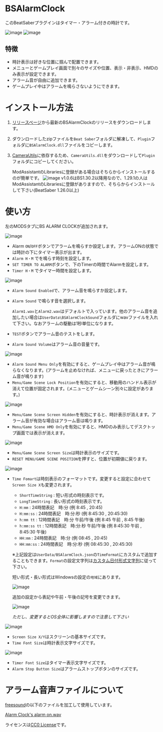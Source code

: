 # BSAlarmClock
このBeatSaberプラグインはタイマー・アラーム付きの時計です。

![image](https://github.com/rynan4818/BSAlarmClock/assets/14249877/bf26582b-de79-44f2-abfe-aecbda334a32)
![image](https://github.com/rynan4818/BSAlarmClock/assets/14249877/9b6bda56-13ad-441c-befe-a498b2d69c20)

## 特徴
* 時計表示は好きな位置に掴んで配置できます。
* メニューとゲームプレイ画面で別々のサイズや位置、表示・非表示、HMDのみ表示が設定できます。
* アラーム音が自由に追加できます。
* ゲームプレイ中はアラームを鳴らさないようにできます。

# インストール方法
1. [リリースページ](https://github.com/rynan4818/BSAlarmClock/releases)から最新のBSAlarmClockのリリースをダウンロードします。
2. ダウンロードしたzipファイルを`Beat Saber`フォルダに解凍して、`Plugin`フォルダに`BSAlarmClock.dll`ファイルをコピーします。
3. [CameraUtils](https://github.com/Reezonate/CameraUtils)に依存するため、`CameraUtils.dll`をダウンロードして`Plugin`フォルダにコピーしてください。

    ModAssistantのLibrariesに登録がある場合はそちらからインストールするのが簡単です。
    ![image](https://user-images.githubusercontent.com/14249877/222885321-0d0a2b5b-ccaf-4868-86e9-8d77ca375d38.png)
    v1.0.6はBS1.30.2以降用なので、1.29.1の人はModAssistantのLibrariesに登録がありますので、そちらからインストールして下さい(BeatSaber 1.26.0以上)

# 使い方
左のMODSタブにBS ALARM CLOCKが追加されます。

![image](https://github.com/rynan4818/BSAlarmClock/assets/14249877/1c032287-51cb-4c2a-85c3-f4a74e7a9607)

* Alarm `ON`/`OFF`ボタンでアラームを鳴らすか設定します。アラームONの状態では時計の下にタイマー表示が出ます。
* `Alarm H・M` でを鳴らす時刻を設定します。
* `SET TIMER TO ALARM`ボタンで、下のTimerの時間でAlarmを設定します。
* `Timer H・M` でタイマー時間を設定します。

![image](https://github.com/rynan4818/BSAlarmClock/assets/14249877/638c1a1e-8e5f-4707-8272-67db6bfcfd99)

* `Alarm Sound Enabled`で、アラーム音を鳴らすか設定します。
* `Alarm Sound` で鳴らす音を選択します。

    `Alarm1.wav`と`Alarm2.wav`はデフォルトで入っています。他のアラーム音を追加したい場合は`UserData\BSAlarmClockSound`フォルダにwavファイルを入れて下さい。なおアラームの駆動は1秒単位になります。
* `TEST`ボタンでアラーム音のテストをします。
* `Alarm Sound Volume`はアラーム音の音量です。

![image](https://github.com/rynan4818/BSAlarmClock/assets/14249877/9f396095-a393-4637-8219-3f4951498d4a)

* `Alarm Sound Menu Only`を有効にすると、ゲームプレイ中はアラーム音が鳴らなくなります。(アラームを止めなければ、メニューに戻ったときにアラーム音が鳴ります)
* `Menu/Game Scene Lock Position`を有効にすると、移動用のハンドル表示が消えて位置が固定されます。(メニューとゲームシーン別々に設定があります。)

![image](https://github.com/rynan4818/BSAlarmClock/assets/14249877/ea193471-a9cb-408c-af14-6e43ff881476)

* `Menu/Game Scene Screen Hidden`を有効にすると、時計表示が消えます。アラーム音が有効な場合はアラーム音は鳴ります。
* `Menu/Game Scene HMD Only`を有効にすると、HMDのみ表示してデスクトップ画面では表示が消えます。

![image](https://github.com/rynan4818/BSAlarmClock/assets/14249877/912015d8-a3a8-47d0-8e71-955fd3b34d70)

* `Menu/Game Scene Screen Size`は時計表示のサイズです。
* `RESET MENU/GAME SCENE POSITION`を押すと、位置が初期値に戻ります。

![image](https://github.com/rynan4818/BSAlarmClock/assets/14249877/4f72e8d0-ec32-4b0c-8e97-2a65dc229d8c)

* `Time Fomart`は時刻表示のフォーマットです。変更すると設定に合わせて`Screen Size X`も変更されます。
    * `ShortTimeString` : 短い形式の時刻表示です。
    * `LongTimeString` : 長い形式の時刻表示です。
    * `H:mm` : 24時間表記　時:分 (例 8:45 , 20:45)
    * `H:mm:ss` : 24時間表記　時:分:秒 (例 8:45:30 , 20:45:30)
    * `h:mm tt` : 12時間表記　時:分 午前/午後 (例 8:45 午前 , 8:45 午後)
    * `h:mm:ss tt` : 12時間表記　時:分:秒 午前/午後 (例 8:45:30 午前 , 8:45:30 午後)
    * `HH:mm` : 24時間表記　時:分 (例 08:45 , 20:45)
    * `HH:mm:ss` : 24時間表記　時:分:秒 (例 08:45:30 , 20:45:30)

    ※上記設定は`UserData/BSAlarmClock.json`の`TimeFormat`にカスタムで追加することもできます。`Format`の設定文字列は[カスタム日付形式文字列](https://learn.microsoft.com/ja-jp/dotnet/standard/base-types/custom-date-and-time-format-strings)に従って下さい。

    短い形式・長い形式はWindowsの設定の`地域`にあります。
  
    ![image](https://github.com/rynan4818/BSAlarmClock/assets/14249877/070494d0-8fcd-4380-81d8-83edf6b3bf38)

    追加の設定から表記や午前・午後の記号を変更できます。
  
    ![image](https://github.com/rynan4818/BSAlarmClock/assets/14249877/b47c839e-0063-45c0-b50d-8f66993d3f1a)

    *ただし、変更するとOS全体に影響しますので注意して下さい*

![image](https://github.com/rynan4818/BSAlarmClock/assets/14249877/1c715885-c505-4e3e-97b9-cdd57a01964c)

* `Screen Size X/Y`はスクリーンの基本サイズです。
* `Time Font Size`は時計表示文字サイズです。

![image](https://github.com/rynan4818/BSAlarmClock/assets/14249877/70f59111-20c1-44ab-bc51-5bc85465b3ba)

* `Timer Font Size`はタイマー表示文字サイズです。
* `Alarm Stop Button Size`はアラームストップボタンのサイズです。

# アラーム音声ファイルについて
[freesound](https://freesound.org/)の以下のファイルを加工して使用しています。

[Alarm Clock's alarm on.wav](https://freesound.org/people/PlayPauseAndRewind/sounds/120526/)

ライセンスは[CC0 License](https://creativecommons.org/publicdomain/zero/1.0/)です。
